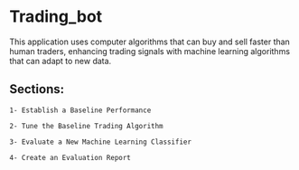 # Trading_bot

This application uses computer algorithms that can buy and sell faster than human traders, enhancing trading signals with machine learning algorithms that can adapt to new data.


## Sections:

    1- Establish a Baseline Performance

    2- Tune the Baseline Trading Algorithm

    3- Evaluate a New Machine Learning Classifier

    4- Create an Evaluation Report
    
    